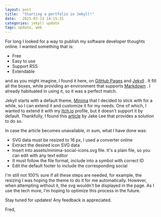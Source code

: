 ```yaml
---
layout: post
title:  "Starting a portfolio in Jekyll!"
date:   2025-03-23 14:15:31
categories: jekyll update
tags: update, web
---
```

For long I looked for a way to publish my software developer thoughts online. I wanted something that is:

- Free
- Easy to use
- Support RSS
- Extendable

and as you might imagine, I found it here, on [GitHub Pages](https://pages.github.com) and [Jekyll](https://docs.github.com/en/pages/setting-up-a-github-pages-site-with-jekyll) . It fill all the boxes, while providing an environment that supports [Markdown](https://www.markdownguide.org) . I already habituated in using it, so it was a perfect match.

Jekyll starts with a default theme, [Minima](https://github.com/jekyll/minima) that I decided to stick with for a while, so I can extend it and customize it for my needs. One of which, I wanted to extend it with my [Itch.io](https://fredev-k.itch.io) profile, but it doesn't support it by default. Thankfully, I found this [article](https://blog.jakelee.co.uk/adding-new-social-media-link-to-minima/) by Jake Lee that provides a solution to do so.

In case the article becomes unavailable, in sum, what I have done was:

- SVG data must be resized to 16 px, I used a converter online
- Extract the desired icon SVG data
- Insert into assets/minima-social-icons.svg file. It's a plain file, so you can edit with any text editor
- It must follow the file format, include into a symbol with correct ID
- Edit the default footer to include the corresponding social

I'm still not 100% sure if all these steps are needed, for example, the resizing I was hoping the theme to do it for me automatically. However, when attempting without it, the svg wouldn't be displayed in the page. As I use the tech more, I'm hoping to optimize this process in the future.

Stay tuned for updates! Any feedback is appreciated.

Fred,